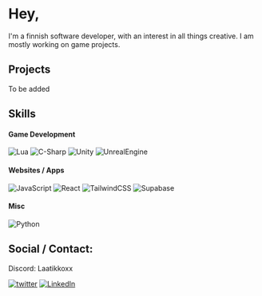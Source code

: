 # Hey,
I'm a finnish software developer, with an interest in all things creative. I am mostly working on game projects.

## Projects

To be added

## Skills

#### Game Development
![Lua]
![C-Sharp]
![Unity]
![UnrealEngine]

#### Websites / Apps
![JavaScript](https://img.shields.io/badge/javascript-%23323330.svg?style=for-the-badge&logo=javascript&logoColor=%23F7DF1E)
![React](https://img.shields.io/badge/react-%2320232a.svg?style=for-the-badge&logo=react&logoColor=%2361DAFB)
![TailwindCSS](https://img.shields.io/badge/tailwindcss-%2338B2AC.svg?style=for-the-badge&logo=tailwind-css&logoColor=white)
![Supabase](https://img.shields.io/badge/Supabase-3ECF8E?style=for-the-badge&logo=supabase&logoColor=white)

#### Misc
![Python](https://img.shields.io/badge/python-3670A0?style=for-the-badge&logo=python&logoColor=ffdd54)

## Social / Contact:
Discord: Laatikkoxx

[![twitter][twitter-shield]][twitter-url]
[![LinkedIn][linkedin-shield]][linkedin-url]

<!-- MARKDOWN LINKS & IMAGES -->

<!-- LinkedIn -->
[linkedin-shield]: https://img.shields.io/badge/-LinkedIn-black.svg?style=for-the-badge&logo=linkedin&colorB=555
[linkedin-url]: https://linkedin.com/in/teemuviitala

<!-- Twitter/X -->
[twitter-shield]: https://img.shields.io/badge/Twitter-1DA1F2?style=for-the-badge&logo=twitter&logoColor=white
[twitter-url]: https://twitter.com/Laatikkoxx

<!-- Skill logos -->

[Lua]: https://img.shields.io/badge/Lua-2C2D72?style=for-the-badge&logo=lua&logoColor=white
[Unity]: https://img.shields.io/badge/Unity-100000?style=for-the-badge&logo=unity&logoColor=white
[C++]: https://img.shields.io/badge/c++-%2300599C.svg?style=for-the-badge&logo=c%2B%2B&logoColor=white
[C-Sharp]: https://img.shields.io/badge/C%23-239120?style=for-the-badge&logo=c-sharp&logoColor=white
[UnrealEngine]: https://img.shields.io/badge/unrealengine-%23313131.svg?style=for-the-badge&logo=unrealengine&logoColor=white


